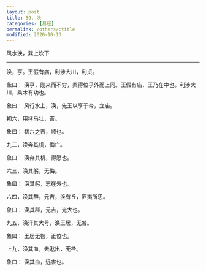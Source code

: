 ```yaml
---
layout: post
title: 59. 涣
categories: [易经]
permalink: /others/:title
modified: 2020-10-13
---
```


风水涣，巽上坎下

---

涣，亨。王假有庙，利涉大川，利贞。

彖曰： 涣亨，刚来而不穷，柔得位乎外而上同。王假有庙，王乃在中也。利涉大川，乘木有功也。

象曰： 风行水上，涣，先王以享于帝，立庙。

初六，用拯马壮，吉。

象曰： 初六之吉，顺也。

九二，涣奔其机，悔亡。

象曰： 涣奔其机，得愿也。

六三，涣其躬，无悔。

象曰： 涣其躬，志在外也。

六四，涣其群，元吉，涣有丘，匪夷所思。

象曰： 涣其群，元吉，光大也。

九五，涣汗其大号，涣王居，无咎。

象曰： 王居无咎，正位也。

上九，涣其血，去逖出，无咎。

象曰： 涣其血，远害也。

